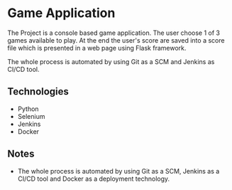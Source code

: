 # Game Application
The Project is a console based game application.
The user choose 1 of 3 games available to play.
At the end the user's score are saved into a score file which is presented in a web page using Flask framework.

The whole process is automated by using Git as a SCM and Jenkins as CI/CD tool.

## Technologies

- Python
- Selenium
- Jenkins
- Docker

## Notes
- The whole process is automated by using Git as a SCM, Jenkins as a CI/CD tool and Docker as a deployment technology.
